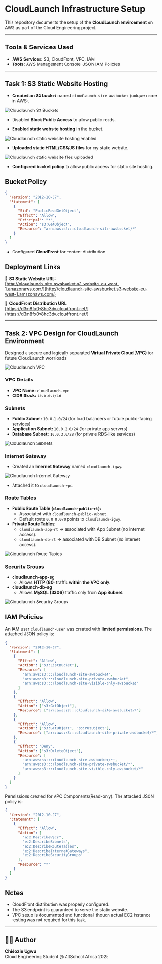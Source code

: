 # CloudLaunch Infrastructure Setup

This repository documents the setup of the **CloudLaunch environment** on
AWS as part of the Cloud Engineering project.

---

## Tools & Services Used

- **AWS Services:** S3, CloudFront, VPC, IAM
- **Tools:** AWS Management Console, JSON IAM Policies

---

## Task 1: S3 Static Website Hosting

- **Created an S3 bucket** named `cloudlaunch-site-awsbucket` (unique name in
  AWS).

![Cloudlaunch S3 Buckets](images/S3-buckets-created.png)

- Disabled **Block Public Access** to allow public reads.

- **Enabled static website hosting** in the bucket.

![Cloudlaunch static website hosting enabled](images/static-web-hosting-enabled.png)

- **Uploaded static HTML/CSS/JS files** for my static website.

![Cloudlaunch static website files uploaded](images/static-files-uploaded.png)

- **Configured bucket policy** to allow public access for static site
  hosting.

## Bucket Policy

```json
{
  "Version": "2012-10-17",
  "Statement": [
    {
      "Sid": "PublicReadGetObject",
      "Effect": "Allow",
      "Principal": "*",
      "Action": "s3:GetObject",
      "Resource": "arn:aws:s3:::cloudlaunch-site-awsbucket/*"
    }
  ]
}
```

- Configured **CloudFront** for content distribution.

## Deployment Links

🔗 **S3 Static Website URL:**  
[http://cloudlaunch-site-awsbucket.s3-website-eu-west-1.amazonaws.com/](http://cloudlaunch-site-awsbucket.s3-website-eu-west-1.amazonaws.com/)

🔗 **CloudFront Distribution URL:**  
[https://d3m8fx0y8hc3dv.cloudfront.net/](https://d3m8fx0y8hc3dv.cloudfront.net/)

---

## Task 2: VPC Design for CloudLaunch Environment

Designed a secure and logically separated **Virtual Private Cloud (VPC)**
for future CloudLaunch workloads.

![Cloudlaunch VPC](images/vpc.png)

### VPC Details

- **VPC Name:** `cloudlaunch-vpc`
- **CIDR Block:** `10.0.0.0/16`

### Subnets

- **Public Subnet:** `10.0.1.0/24` (for load balancers or future
  public-facing services)
- **Application Subnet:** `10.0.2.0/24` (for private app servers)
- **Database Subnet:** `10.0.3.0/28` (for private RDS-like services)

![Cloudlaunch Subnets](images/subnets.png)

### Internet Gateway

- Created an **Internet Gateway** named `cloudlaunch-igwy`.

![Cloudlaunch Internet Gateway](images/internet-gateway.png)

- Attached it to `cloudlaunch-vpc`.

### Route Tables

- **Public Route Table (`cloudlaunch-public-rt`):**
  - Associated with `cloudlaunch-public-subnet`.
  - Default route `0.0.0.0/0` points to `cloudlaunch-igwy`.
- **Private Route Tables:**
  - `cloudlaunch-app-rt` → associated with App Subnet (no internet
    access).
  - `cloudlaunch-db-rt` → associated with DB Subnet (no internet access).

![Cloudlaunch Route Tables](images/route-tables.png)

### Security Groups

- **cloudlaunch-app-sg**
  - Allows **HTTP (80)** traffic **within the VPC only**.
- **cloudlaunch-db-sg**
  - Allows **MySQL (3306)** traffic only from **App Subnet**.

![Cloudlaunch Security Groups](images/security-groups.png)

## IAM Policies

An IAM user `cloudlaunch-user` was created with **limited permissions**.
The attached JSON policy is:

```json
{
  "Version": "2012-10-17",
  "Statement": [
    {
      "Effect": "Allow",
      "Action": ["s3:ListBucket"],
      "Resource": [
        "arn:aws:s3:::cloudlaunch-site-awsbucket",
        "arn:aws:s3:::cloudlaunch-site-private-awsbucket",
        "arn:aws:s3:::cloudlaunch-site-visible-only-awsbucket"
      ]
    },
    {
      "Effect": "Allow",
      "Action": ["s3:GetObject"],
      "Resource": ["arn:aws:s3:::cloudlaunch-site-awsbucket/*"]
    },
    {
      "Effect": "Allow",
      "Action": ["s3:GetObject", "s3:PutObject"],
      "Resource": ["arn:aws:s3:::cloudlaunch-site-private-awsbucket/*"]
    },
    {
      "Effect": "Deny",
      "Action": ["s3:DeleteObject"],
      "Resource": [
        "arn:aws:s3:::cloudlaunch-site-awsbucket/*",
        "arn:aws:s3:::cloudlaunch-site-private-awsbucket/*",
        "arn:aws:s3:::cloudlaunch-site-visible-only-awsbucket/*"
      ]
    }
  ]
}
```

Permissions created for VPC Components(Read-only).
The attached JSON policy is:

```json
{
  "Version": "2012-10-17",
  "Statement": [
    {
      "Effect": "Allow",
      "Action": [
        "ec2:DescribeVpcs",
        "ec2:DescribeSubnets",
        "ec2:DescribeRouteTables",
        "ec2:DescribeInternetGateways",
        "ec2:DescribeSecurityGroups"
      ],
      "Resource": "*"
    }
  ]
}
```

## Notes

- CloudFront distribution was properly configured.
- The S3 endpoint is guaranteed to serve the static website.
- VPC setup is documented and functional, though actual EC2 instance testing was not required for this task.

---

## 👨‍💻 Author

**Chidozie Ugwu**  
Cloud Engineering Student @ AltSchool Africa 2025
